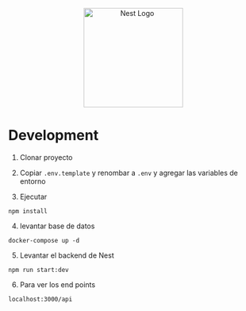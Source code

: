 <p align="center">
  <a href="http://nestjs.com/" target="blank"><img src="https://nestjs.com/img/logo-small.svg" width="200" alt="Nest Logo" /></a>
</p>

# Development

1. Clonar proyecto

2. Copiar `.env.template` y renombar a `.env` y agregar las variables de entorno

3. Ejecutar

```
npm install
```

4. levantar base de datos

```
docker-compose up -d
```

5. Levantar el backend de Nest

```
npm run start:dev
```

6. Para ver los end points

```
localhost:3000/api
```
